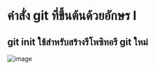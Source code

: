 # คำสั่ง git ที่ขึ้นต้นด้วยอักษร I
## git init ใช้สำหรับสร้างรีโพซิทอรี git ใหม่
![image](https://github.com/Sorawit255/Git_A-Z_Mission_65030255/assets/144196505/176e8eb7-773c-43bf-afd4-b4b1e03ca34f)
